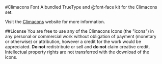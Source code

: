 #Climacons Font
A bundled TrueType and @font-face kit for the Climacons set.

Visit the <a href="http://adamwhitcroft.com/climacons/">Climacons</a> website for more information.

##License
You are free to use any of the Climacons Icons (the "icons") in any personal or commercial work without obligation of payment (monetary or otherwise) or attribution, however a credit for the work would be appreciated. <strong>Do not</strong> redistribute or sell and <strong>do not</strong> claim creative credit. Intellectual property rights are not transferred with the download of the icons.
